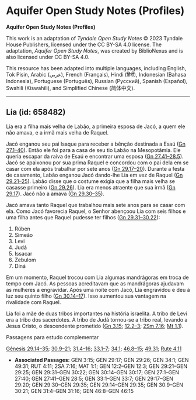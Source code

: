 # Aquifer Open Study Notes (Profiles)

**Aquifer Open Study Notes (Profiles)**

This work is an adaptation of *Tyndale Open Study Notes* © 2023 Tyndale House Publishers, licensed under the CC BY\-SA 4\.0 license. The adaptation, *Aquifer Open Study Notes*, was created by BiblioNexus and is also licensed under CC BY\-SA 4\.0\.

This resource has been adapted into multiple languages, including English, Tok Pisin, Arabic (عربي), French (Français), Hindi (हिंदी), Indonesian (Bahasa Indonesia), Portuguese (Português), Russian (Русский), Spanish (Español), Swahili (Kiswahili), and Simplified Chinese (简体中文).



--------------------------------

## Lia (id: 658482)

Lia era a filha mais velha de Labão, a primeira esposa de Jacó, a quem ele não amava, e a irmã mais velha de Raquel.

Jacó enganou seu pai Isaque para receber a bênção destinada a Esaú ([Gn 27\.1–40](https://ref.ly/Gen27:1-Gen27:40)). Então ele foi para a casa de seu tio Labão na Mesopotâmia. Ele queria escapar da raiva de Esaú e encontrar uma esposa ([Gn 27\.41–28\.5](https://ref.ly/Gen27:41-Gen28:5)). Jacó se apaixonou por sua prima Raquel e concordou com o pai dela em se casar com ela após trabalhar por sete anos ([Gn 29\.17–20](https://ref.ly/Gen29:17-Gen29:20)). Durante a festa de casamento, Labão enganou Jacó dando\-lhe Lia em vez de Raquel ([Gn 29\.21–25](https://ref.ly/Gen29:21-Gen29:25)). Labão disse que o costume exigia que a filha mais velha se casasse primeiro ([Gn 29\.26](https://ref.ly/Gen29:26)). Lia era menos atraente que sua irmã ([Gn 29\.17](https://ref.ly/Gen29:17)). Jacó não a amava ([Gn 29\.30–35](https://ref.ly/Gen29:30-Gen29:35)).

Jacó amava tanto Raquel que trabalhou mais sete anos para se casar com ela. Como Jacó favorecia Raquel, o Senhor abençoou Lia com seis filhos e uma filha antes que Raquel pudesse ter filhos ([Gn 29\.31–30\.22](https://ref.ly/Gen29:31-Gen30:22)):

1. Rúben
2. Simeão
3. Levi
4. Judá
5. Issacar
6. Zebulom
7. Diná

Em um momento, Raquel trocou com Lia algumas mandrágoras em troca de tempo com Jacó. As pessoas acreditavam que as mandrágoras ajudavam as mulheres a engravidar. Após uma noite com Jacó, Lia engravidou e deu à luz seu quinto filho ([Gn 30\.14–17](https://ref.ly/Gen30:14-Gen30:17)). Isso aumentou sua vantagem na rivalidade com Raquel.

Lia foi a mãe de duas tribos importantes na história israelita. A tribo de Levi era a tribo dos sacerdotes. A tribo de Judá tornou\-se a tribo real, levando a Jesus Cristo, o descendente prometido ([Gn 3\.15](https://ref.ly/Gen3:15); [12\.2–3](https://ref.ly/Gen12:2-Gen12:3); [2Sm 7\.16](https://ref.ly/2Sam7:16); [Mt 1\.1](https://ref.ly/Matt1:1)).

Passagens para estudo complementar

[Gênesis 29\.14–35](https://ref.ly/Gen29:14-Gen29:35); [30\.9–21](https://ref.ly/Gen30:9-Gen30:21); [31\.4–16](https://ref.ly/Gen31:4-Gen31:16); [33\.1–7](https://ref.ly/Gen33:1-Gen33:7); [34\.1](https://ref.ly/Gen34:1); [46\.8–15](https://ref.ly/Gen46:8-Gen46:15); [49\.31](https://ref.ly/Gen49:31); [Rute 4\.11](https://ref.ly/Ruth4:11)

* **Associated Passages:** GEN 3:15; GEN 29:17; GEN 29:26; GEN 34:1; GEN 49:31; RUT 4:11; 2SA 7:16; MAT 1:1; GEN 12:2–GEN 12:3; GEN 29:21–GEN 29:25; GEN 29:31–GEN 30:22; GEN 30:14–GEN 30:17; GEN 27:1–GEN 27:40; GEN 27:41–GEN 28:5; GEN 33:1–GEN 33:7; GEN 29:17–GEN 29:20; GEN 29:30–GEN 29:35; GEN 29:14–GEN 29:35; GEN 30:9–GEN 30:21; GEN 31:4–GEN 31:16; GEN 46:8–GEN 46:15

